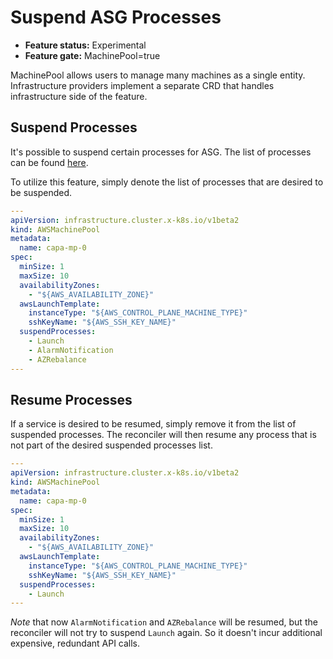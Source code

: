 # Suspend ASG Processes

- **Feature status:** Experimental
- **Feature gate:** MachinePool=true

MachinePool allows users to manage many machines as a single entity. Infrastructure providers implement a separate CRD that handles infrastructure side of the feature.

## Suspend Processes

It's possible to suspend certain processes for ASG. The list of processes can be found [here](https://docs.aws.amazon.com/autoscaling/ec2/APIReference/API_SuspendProcesses.html).

To utilize this feature, simply denote the list of processes that are desired to be suspended.

```yaml
---
apiVersion: infrastructure.cluster.x-k8s.io/v1beta2
kind: AWSMachinePool
metadata:
  name: capa-mp-0
spec:
  minSize: 1
  maxSize: 10
  availabilityZones:
    - "${AWS_AVAILABILITY_ZONE}"
  awsLaunchTemplate:
    instanceType: "${AWS_CONTROL_PLANE_MACHINE_TYPE}"
    sshKeyName: "${AWS_SSH_KEY_NAME}"  
  suspendProcesses:
    - Launch
    - AlarmNotification
    - AZRebalance
---
```

## Resume Processes

If a service is desired to be resumed, simply remove it from the list of suspended processes. The reconciler will then
resume any process that is not part of the desired suspended processes list.

```yaml
---
apiVersion: infrastructure.cluster.x-k8s.io/v1beta2
kind: AWSMachinePool
metadata:
  name: capa-mp-0
spec:
  minSize: 1
  maxSize: 10
  availabilityZones:
    - "${AWS_AVAILABILITY_ZONE}"
  awsLaunchTemplate:
    instanceType: "${AWS_CONTROL_PLANE_MACHINE_TYPE}"
    sshKeyName: "${AWS_SSH_KEY_NAME}"  
  suspendProcesses:
    - Launch
---
```

_Note_ that now `AlarmNotification` and `AZRebalance` will be resumed, but the reconciler will not try to suspend
`Launch` again. So it doesn't incur additional expensive, redundant API calls.
